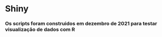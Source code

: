 # Shiny

### Os scripts foram construidos em dezembro de 2021 para testar visualização de dados com R
